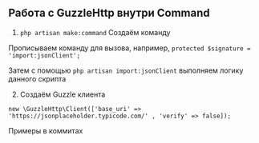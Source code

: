 ## Работа с GuzzleHttp внутри Command

1. `php artisan make:command` Создаём команду

Прописываем команду для вызова, например, `protected $signature = 'import:jsonClient';`

Затем с помощью `php artisan import:jsonClient` выполняем логику данного скрипта 

2. Создаём Guzzle клиента

`new \GuzzleHttp\Client(['base_uri' => 'https://jsonplaceholder.typicode.com/' , 'verify' => false]);`

Примеры в коммитах
